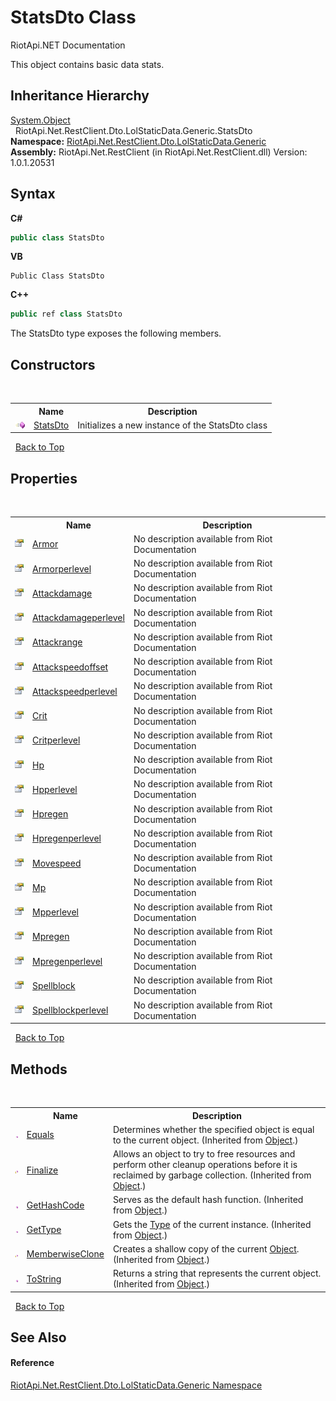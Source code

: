 # StatsDto Class
RiotApi.NET Documentation 

This object contains basic data stats.


## Inheritance Hierarchy
<a href="http://msdn2.microsoft.com/en-us/library/e5kfa45b" target="_blank">System.Object</a><br />&nbsp;&nbsp;RiotApi.Net.RestClient.Dto.LolStaticData.Generic.StatsDto<br />
**Namespace:**&nbsp;<a href="304beb8e-603a-7dd9-9522-85c438524038">RiotApi.Net.RestClient.Dto.LolStaticData.Generic</a><br />**Assembly:**&nbsp;RiotApi.Net.RestClient (in RiotApi.Net.RestClient.dll) Version: 1.0.1.20531

## Syntax

**C#**<br />
``` C#
public class StatsDto
```

**VB**<br />
``` VB
Public Class StatsDto
```

**C++**<br />
``` C++
public ref class StatsDto
```

The StatsDto type exposes the following members.


## Constructors
&nbsp;<table><tr><th></th><th>Name</th><th>Description</th></tr><tr><td>![Public method](media/pubmethod.gif "Public method")</td><td><a href="484416ff-7c22-9d83-4497-c27e8a7bd807">StatsDto</a></td><td>
Initializes a new instance of the StatsDto class</td></tr></table>&nbsp;
<a href="#statsdto-class">Back to Top</a>

## Properties
&nbsp;<table><tr><th></th><th>Name</th><th>Description</th></tr><tr><td>![Public property](media/pubproperty.gif "Public property")</td><td><a href="6dcc319b-a10a-bea8-52e8-9bd307602231">Armor</a></td><td>
No description available from Riot Documentation</td></tr><tr><td>![Public property](media/pubproperty.gif "Public property")</td><td><a href="e981208c-767a-03b8-9065-2d8f69cd9ba2">Armorperlevel</a></td><td>
No description available from Riot Documentation</td></tr><tr><td>![Public property](media/pubproperty.gif "Public property")</td><td><a href="2597d77c-cf68-939b-2127-ba136a1e67c8">Attackdamage</a></td><td>
No description available from Riot Documentation</td></tr><tr><td>![Public property](media/pubproperty.gif "Public property")</td><td><a href="e7727adf-ff7d-7871-8891-c42466b4b424">Attackdamageperlevel</a></td><td>
No description available from Riot Documentation</td></tr><tr><td>![Public property](media/pubproperty.gif "Public property")</td><td><a href="be2af07a-87a0-8370-0eef-a035269a5d52">Attackrange</a></td><td>
No description available from Riot Documentation</td></tr><tr><td>![Public property](media/pubproperty.gif "Public property")</td><td><a href="08cfdd44-1a7a-84f7-5735-6fbeb28fb609">Attackspeedoffset</a></td><td>
No description available from Riot Documentation</td></tr><tr><td>![Public property](media/pubproperty.gif "Public property")</td><td><a href="d9bd6f79-ba02-850f-80cd-05d6c3fd0f39">Attackspeedperlevel</a></td><td>
No description available from Riot Documentation</td></tr><tr><td>![Public property](media/pubproperty.gif "Public property")</td><td><a href="e714a33f-70d3-49d8-8977-3ac04c98c079">Crit</a></td><td>
No description available from Riot Documentation</td></tr><tr><td>![Public property](media/pubproperty.gif "Public property")</td><td><a href="d5db6940-8aff-c419-bdd4-0cc295a4ebe4">Critperlevel</a></td><td>
No description available from Riot Documentation</td></tr><tr><td>![Public property](media/pubproperty.gif "Public property")</td><td><a href="7715a02b-cbca-c876-9d6b-c97b9dd3b226">Hp</a></td><td>
No description available from Riot Documentation</td></tr><tr><td>![Public property](media/pubproperty.gif "Public property")</td><td><a href="9ac0d8b2-0762-dddd-7b44-866ad34932c4">Hpperlevel</a></td><td>
No description available from Riot Documentation</td></tr><tr><td>![Public property](media/pubproperty.gif "Public property")</td><td><a href="0411f971-ed78-29a0-3467-93d680a2c61d">Hpregen</a></td><td>
No description available from Riot Documentation</td></tr><tr><td>![Public property](media/pubproperty.gif "Public property")</td><td><a href="d323cf14-f19f-0225-19ce-af0347c5426f">Hpregenperlevel</a></td><td>
No description available from Riot Documentation</td></tr><tr><td>![Public property](media/pubproperty.gif "Public property")</td><td><a href="c3ac272d-b9c9-8b59-6961-d014d48fcb00">Movespeed</a></td><td>
No description available from Riot Documentation</td></tr><tr><td>![Public property](media/pubproperty.gif "Public property")</td><td><a href="77b43ef8-4715-1128-e85d-c438523f783f">Mp</a></td><td>
No description available from Riot Documentation</td></tr><tr><td>![Public property](media/pubproperty.gif "Public property")</td><td><a href="27e4ce3d-7118-1850-28cd-df7bba4315b5">Mpperlevel</a></td><td>
No description available from Riot Documentation</td></tr><tr><td>![Public property](media/pubproperty.gif "Public property")</td><td><a href="9c305c67-58e0-6a94-b40e-b567854fc196">Mpregen</a></td><td>
No description available from Riot Documentation</td></tr><tr><td>![Public property](media/pubproperty.gif "Public property")</td><td><a href="666df14d-c405-7d9b-516d-0c76d7832a38">Mpregenperlevel</a></td><td>
No description available from Riot Documentation</td></tr><tr><td>![Public property](media/pubproperty.gif "Public property")</td><td><a href="fac89bb1-b43f-d941-0742-331160f5a006">Spellblock</a></td><td>
No description available from Riot Documentation</td></tr><tr><td>![Public property](media/pubproperty.gif "Public property")</td><td><a href="eb391fb9-fe47-acdf-1015-77bb03c62282">Spellblockperlevel</a></td><td>
No description available from Riot Documentation</td></tr></table>&nbsp;
<a href="#statsdto-class">Back to Top</a>

## Methods
&nbsp;<table><tr><th></th><th>Name</th><th>Description</th></tr><tr><td>![Public method](media/pubmethod.gif "Public method")</td><td><a href="http://msdn2.microsoft.com/en-us/library/bsc2ak47" target="_blank">Equals</a></td><td>
Determines whether the specified object is equal to the current object.
 (Inherited from <a href="http://msdn2.microsoft.com/en-us/library/e5kfa45b" target="_blank">Object</a>.)</td></tr><tr><td>![Protected method](media/protmethod.gif "Protected method")</td><td><a href="http://msdn2.microsoft.com/en-us/library/4k87zsw7" target="_blank">Finalize</a></td><td>
Allows an object to try to free resources and perform other cleanup operations before it is reclaimed by garbage collection.
 (Inherited from <a href="http://msdn2.microsoft.com/en-us/library/e5kfa45b" target="_blank">Object</a>.)</td></tr><tr><td>![Public method](media/pubmethod.gif "Public method")</td><td><a href="http://msdn2.microsoft.com/en-us/library/zdee4b3y" target="_blank">GetHashCode</a></td><td>
Serves as the default hash function.
 (Inherited from <a href="http://msdn2.microsoft.com/en-us/library/e5kfa45b" target="_blank">Object</a>.)</td></tr><tr><td>![Public method](media/pubmethod.gif "Public method")</td><td><a href="http://msdn2.microsoft.com/en-us/library/dfwy45w9" target="_blank">GetType</a></td><td>
Gets the <a href="http://msdn2.microsoft.com/en-us/library/42892f65" target="_blank">Type</a> of the current instance.
 (Inherited from <a href="http://msdn2.microsoft.com/en-us/library/e5kfa45b" target="_blank">Object</a>.)</td></tr><tr><td>![Protected method](media/protmethod.gif "Protected method")</td><td><a href="http://msdn2.microsoft.com/en-us/library/57ctke0a" target="_blank">MemberwiseClone</a></td><td>
Creates a shallow copy of the current <a href="http://msdn2.microsoft.com/en-us/library/e5kfa45b" target="_blank">Object</a>.
 (Inherited from <a href="http://msdn2.microsoft.com/en-us/library/e5kfa45b" target="_blank">Object</a>.)</td></tr><tr><td>![Public method](media/pubmethod.gif "Public method")</td><td><a href="http://msdn2.microsoft.com/en-us/library/7bxwbwt2" target="_blank">ToString</a></td><td>
Returns a string that represents the current object.
 (Inherited from <a href="http://msdn2.microsoft.com/en-us/library/e5kfa45b" target="_blank">Object</a>.)</td></tr></table>&nbsp;
<a href="#statsdto-class">Back to Top</a>

## See Also


#### Reference
<a href="304beb8e-603a-7dd9-9522-85c438524038">RiotApi.Net.RestClient.Dto.LolStaticData.Generic Namespace</a><br />